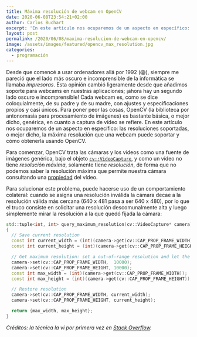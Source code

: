 ```yaml
---
title: Máxima resolución de webcam en OpenCV
date: 2020-06-08T23:54:21+02:00
author: Carlos Buchart
excerpt: 'En este artículo nos ocuparemos de un aspecto en específico: las resoluciones soportadas, o mejor dicho, la máxima resolución que una webcam puede soportar y cómo obtenerla usando OpenCV.'
layout: post
permalink: /2020/06/08/maxima-resolucion-de-webcam-en-opencv/
image: /assets/images/featured/opencv_max_resolution.jpg
categories:
  - programación
---
```

Desde que comencé a usar ordenadores allá por 1992 (😱), siempre me pareció que el lado más oscuro e incomprensible de la informática se llamaba _impresoras_. Esta opinión cambió ligeramente desde que añadimos soporte para webcams en nuestras aplicaciones; ¡ahora hay un segundo lado oscuro e incomprensible! Cada webcam es, como se dice coloquialmente, de su padre y de su madre, con ajustes y especificaciones propios y casi únicos. Para poner peor las cosas, OpenCV (la biblioteca por antonomasia para procesamiento de imágenes) es bastante básica, o mejor dicho, genérica, en cuanto a captura de vídeo se refiere. En este artículo nos ocuparemos de un aspecto en específico: las resoluciones soportadas, o mejor dicho, la máxima resolución que una webcam puede soportar y cómo obtenerla usando OpenCV.

Para comenzar, OpenCV trata las cámaras y los vídeos como una fuente de imágenes genérica, bajo el objeto [`cv::VideoCapture`](https://docs.opencv.org/4.3.0/d8/dfe/classcv_1_1VideoCapture.html), y como un vídeo no tiene _resolución máxima_, solamente tiene _resolución_, de forma que no podemos saber la resolución máxima que permite nuestra cámara consultando una [propiedad](https://docs.opencv.org/4.3.0/d4/d15/group__videoio__flags__base.html#gaeb8dd9c89c10a5c63c139bf7c4f5704d) del vídeo.

Para solucionar este problema, puede hacerse uso de un comportamiento colateral: cuando se asigna una resolución inválida la cámara decae a la resolución válida más cercana (640 x 481 pasa a ser 640 x 480), por lo que el truco consiste en solicitar una resolución descomunalmente alta y luego simplemente mirar la resolución a la que quedó fijada la cámara:

```cpp
std::tuple<int, int> query_maximum_resolution(cv::VideoCapture* camera)
{
  // Save current resolution
  const int current_width = (int)(camera->get(cv::CAP_PROP_FRAME_WIDTH));
  const int current_height = (int)(camera->get(cv::CAP_PROP_FRAME_HEIGHT));

  // Get maximum resolution: set a out-of-range resolution and let the camera set itself to the maximum allowed
  camera->set(cv::CAP_PROP_FRAME_WIDTH,  10000);
  camera->set(cv::CAP_PROP_FRAME_HEIGHT, 10000);
  const int max_width = (int)(camera->get(cv::CAP_PROP_FRAME_WIDTH));
  const int max_height = (int)(camera->get(cv::CAP_PROP_FRAME_HEIGHT));

  // Restore resolution
  camera->set(cv::CAP_PROP_FRAME_WIDTH, current_width);
  camera->set(cv::CAP_PROP_FRAME_HEIGHT, current_height);

  return {max_width, max_height};
}
```

_Créditos: la técnica la vi por primera vez en [Stack Overflow](https://stackoverflow.com/q/18458422/1485885)._